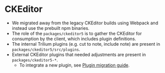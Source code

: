 # CKEditor
*   We migrated away from the legacy CKEditor builds using Webpack and instead use the prebuilt npm binaries.
*   The role of the `packages/ckeditor5` is to gather the CKEditor for consumption by the client, which includes plugin definitions.
*   The internal Trilium plugins (e.g. cut to note, include note) are present in `packages/ckeditor5/src/plugins`.
*   External CKEditor plugins that needed adjustments are present in `packages/ckeditor5-*`.
    *   To integrate a new plugin, see <a class="reference-link" href="CKEditor/Plugin%20migration%20guide.md">Plugin migration guide</a>.